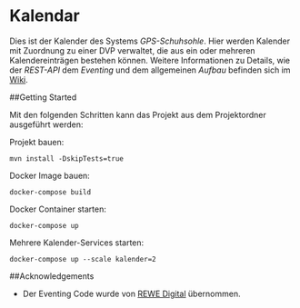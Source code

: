 # Kalendar

Dies ist der Kalender des Systems _GPS-Schuhsohle_. Hier werden Kalender mit Zuordnung zu einer DVP verwaltet, die aus ein oder mehreren Kalendereinträgen bestehen können. Weitere Informationen zu Details, wie der _REST-API_ dem _Eventing_ und dem allgemeinen _Aufbau_ befinden sich im [Wiki](https://github.com/Archi-Lab/fae-team-2-kalendar/wiki).

##Getting Started

Mit den folgenden Schritten kann das Projekt aus dem Projektordner ausgeführt werden:

Projekt bauen:
```
mvn install -DskipTests=true
```

Docker Image bauen:
```
docker-compose build
```

Docker Container starten:
```
docker-compose up
```

Mehrere Kalender-Services starten:
```
docker-compose up --scale kalender=2
```

##Acknowledgements
* Der Eventing Code wurde von [REWE Digital](https://github.com/rewe-digital/integration-patterns) übernommen. 
